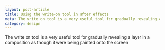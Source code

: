 ```yaml
---
layout: post-article
title: Using the write-on tool in after effects
meta: The write on tool is a very useful tool for gradually revealing a layer in a composition as though it were being painted onto the screen
category: design
---
```


The write on tool is a very useful tool for gradually revealing a layer in a composition as though it were being painted onto the screen
